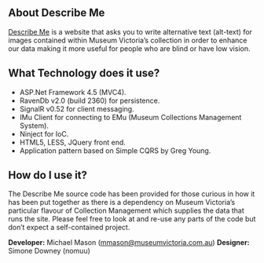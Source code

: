 ## About Describe Me 
[Describe Me](http://describeme.museumvictoria.com.au/) is a website that asks you to write alternative text (alt-text) for images contained within Museum Victoria’s collection in order to enhance our data making it more useful for people who are blind or have low vision.

## What Technology does it use?
* ASP.Net Framework 4.5 (MVC4).
* RavenDb v2.0 (build 2360) for persistence.
* SignalR v0.52 for client messaging.
* IMu Client for connecting to EMu (Museum Collections Management System).
* Ninject for IoC.
* HTML5, LESS, JQuery front end.
* Application pattern based on Simple CQRS by Greg Young.

## How do I use it?
The Describe Me source code has been provided for those curious in how it has been put together as there is a dependency on Museum Victoria’s particular flavour of Collection Management which supplies the data that runs the site.  Please feel free to look at and re-use any parts of the code but don’t expect a self-contained project.

**Developer:** Michael Mason (mmason@museumvictoria.com.au)
**Designer:** Simone Downey (nomuu)
